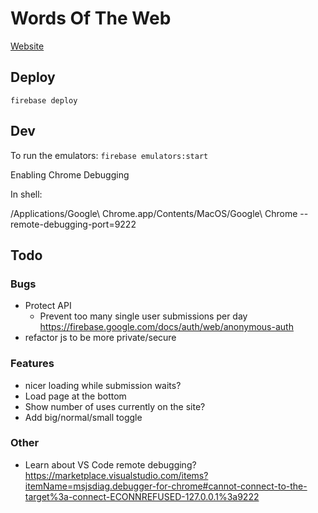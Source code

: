 # Words Of The Web

[Website](https://wordsoftheweb.web.app)

## Deploy

`firebase deploy`

## Dev

To run the emulators: `firebase emulators:start`

Enabling Chrome Debugging

In shell:

/Applications/Google\ Chrome.app/Contents/MacOS/Google\ Chrome --remote-debugging-port=9222



## Todo

### Bugs
- Protect API
    - Prevent too many single user submissions per day
    https://firebase.google.com/docs/auth/web/anonymous-auth
- refactor js to be more private/secure

### Features
- nicer loading while submission waits?
- Load page at the bottom
- Show number of uses currently on the site?
- Add big/normal/small toggle

### Other
- Learn about VS Code remote debugging? 
https://marketplace.visualstudio.com/items?itemName=msjsdiag.debugger-for-chrome#cannot-connect-to-the-target%3a-connect-ECONNREFUSED-127.0.0.1%3a9222